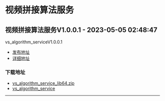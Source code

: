 # 视频拼接算法服务
## 视频拼接算法服务V1.0.0.1 - 2023-05-05 02:48:47
vs_algorithm_serviceV1.0.0.1
*  [发布地址](https://github.com/jadehh/VideoStitching/releases/tag/vs_algorithm_serviceV1.0.0.1)
*  [详细地址](https://github.com/jadehh/jadehh_file/releases/tag/vs_algorithm_serviceV1.0.0.1)
### 下载地址
* [vs_algorithm_service_lib64.zip](https://gh.ddlc.top/https://github.com/jadehh/jadehh_file/releases/download/vs_algorithm_serviceV1.0.0.1/vs_algorithm_service_lib64.zip)
* [vs_algorithm_service](https://gh.ddlc.top/https://github.com/jadehh/jadehh_file/releases/download/vs_algorithm_serviceV1.0.0.1/vs_algorithm_service)
----